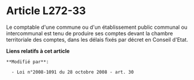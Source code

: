 # Article L272-33

Le comptable d'une commune ou d'un établissement public communal ou intercommunal est tenu de produire ses comptes devant la
chambre territoriale des comptes, dans les délais fixés par décret en Conseil d'Etat.

**Liens relatifs à cet article**

	**Modifié par**:

	  - Loi n°2008-1091 du 28 octobre 2008 - art. 30

